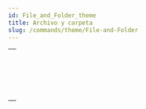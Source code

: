 ```yaml
---
id: File_and_Folder_theme
title: Archivo y carpeta
slug: /commands/theme/File-and-Folder
---
```


|                                                                                                    |
| -------------------------------------------------------------------------------------------------- |
| [<!-- INCLUDE #_command_.File.Syntax -->](../../commands/file.md)<br/>                             |
| [<!-- INCLUDE #_command_.Folder.Syntax -->](../../commands/folder.md)<br/>                         |
| [<!-- INCLUDE #_command_.ZIP Create archive.Syntax -->](../../commands/zip-create-archive.md)<br/> |
| [<!-- INCLUDE #_command_.ZIP Read archive.Syntax -->](../../commands/zip-read-archive.md)<br/>     |
